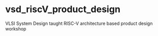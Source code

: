 # vsd_riscV_product_design
VLSI System Design taught RISC-V architecture based product design workshop
